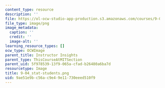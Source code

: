 ```yaml
---
content_type: resource
description: ''
file: https://ol-ocw-studio-app-production.s3.amazonaws.com/courses/9-04-sensory-systems-fall-2013/9ae51e9bc56ac9e49e11730eeed510f9_9-04_stat-students.png
file_type: image/png
image_metadata:
  caption: ''
  credit: ''
  image-alt: ''
learning_resource_types: []
ocw_type: OCWImage
parent_title: Instructor Insights
parent_type: ThisCourseAtMITSection
parent_uid: 5f978539-13f9-065a-cfad-b26480a6ba7d
resourcetype: Image
title: 9-04_stat-students.png
uid: 9ae51e9b-c56a-c9e4-9e11-730eeed510f9
---
```

